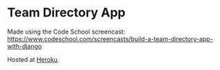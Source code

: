 # Team Directory App

Made using the Code School screencast: https://www.codeschool.com/screencasts/build-a-team-directory-app-with-django

Hosted at [Heroku](https://evening-brushlands-22749.herokuapp.com).
